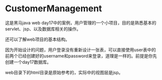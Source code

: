 # CustomerManagement

这是黑马java web day17中的案例，用户管理的一个小项目，目的是熟悉基本的servlet、jsp、以及数据库相关的操作。

还可以了解web项目的基本结构。

因为开始设计的问题，用户登录没有重新设计一张表，可以直接使用user表中的前两个已经创建好的username和password来登录，道理是一样的。前提是你先创建一个day17数据库。

web目录下的html目录是原始参考的，实际中的视图层是jsp。